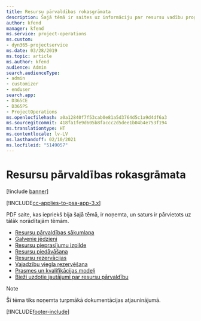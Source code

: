```yaml
---
title: Resursu pārvaldības rokasgrāmata
description: Šajā tēmā ir saites uz informāciju par resursu vadību programmā Project Service Automation.
author: kfend
manager: kfend
ms.service: project-operations
ms.custom:
- dyn365-projectservice
ms.date: 03/28/2019
ms.topic: article
ms.author: kfend
audience: Admin
search.audienceType:
- admin
- customizer
- enduser
search.app:
- D365CE
- D365PS
- ProjectOperations
ms.openlocfilehash: a0a12840f7f53cab0e81a5d3764d5c1a9d4df6a3
ms.sourcegitcommit: 418fa1fe9d605b8faccc2d5dee1b04b4e753f194
ms.translationtype: HT
ms.contentlocale: lv-LV
ms.lasthandoff: 02/10/2021
ms.locfileid: "5149057"
---
```

# <a name="resource-management-guide"></a>Resursu pārvaldības rokasgrāmata

[!include [banner](../../includes/psa-now-project-operations.md)]

[!INCLUDE[cc-applies-to-psa-app-3.x](../../includes/cc-applies-to-psa-app-3x.md)]

PDF saite, kas iepriekš bija šajā tēmā, ir noņemta, un saturs ir pārvietots uz tālāk norādītajām tēmām.

- [Resursu pārvaldības sākumlapa](../resource-management-home-page.md)
- [Galvenie jēdzieni](../reports-key-concepts.md)
- [Resursu pieprasījumu izpilde](../resource-management-fulfill-requests.md)
- [Resursu piedāvāšana](../resource-management-propose-resources.md)
- [Resursu rezervācijas](../resource-management-book-resources-scheduleboard.md)
- [Vajadzību viegla rezervēšana](../resource-management-softbook-requirements.md)
- [Prasmes un kvalifikācijas modeļi](../resource-management-skills-proficiency.md)
- [Bieži uzdotie jautājumi par resursu pārvaldību](../resource-management-faq.md)

> [!NOTE]
> Šī tēma tiks noņemta turpmākā dokumentācijas atjauninājumā. 


[!INCLUDE[footer-include](../../includes/footer-banner.md)]
